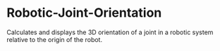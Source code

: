 # Robotic-Joint-Orientation
Calculates and displays the 3D orientation of a joint in a robotic system relative to the origin of the robot.
